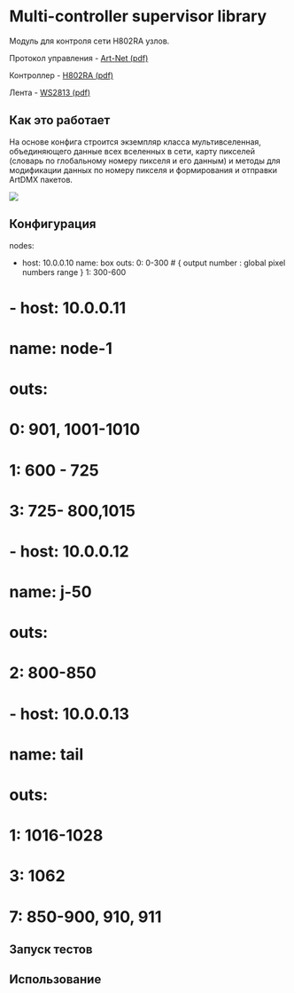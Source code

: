 # Multi-controller supervisor library
Модуль для контроля сети H802RA узлов.

Протокол управления - [Art-Net (pdf)](docs/art-net.pdf)

Контроллер - [H802RA (pdf)](docs/H802RA%20instructions%20-%20English.pdf)

Лента - [WS2813 (pdf)](docs/WS2813-Worldsemi.pdf)

## Как это работает
На основе конфига строится экземпляр класса мультивселенная, объединяющего
данные всех вселенных в сети, карту пикселей (словарь по глобальному номеру пикселя и его данным) и 
методы для модификации данных по номеру пикселя и формирования и отправки ArtDMX пакетов.

![](/home/mserg/proj/leds/artnet/ledmx-lib/docs/scheme.png)

## Конфигурация
nodes:
  - host: 10.0.0.10
    name: box
    outs:
      0: 0-300  # { output number : global pixel numbers range }
      1: 300-600
#
#  - host: 10.0.0.11
#    name: node-1
#    outs:
#      0: 901, 1001-1010
#      1: 600 - 725
#      3: 725- 800,1015
#
#  - host: 10.0.0.12
#    name: j-50
#    outs:
#      2: 800-850
#
#  - host: 10.0.0.13
#    name: tail
#    outs:
#      1: 1016-1028
#      3: 1062
#      7: 850-900, 910, 911


## Запуск тестов

## Использование
